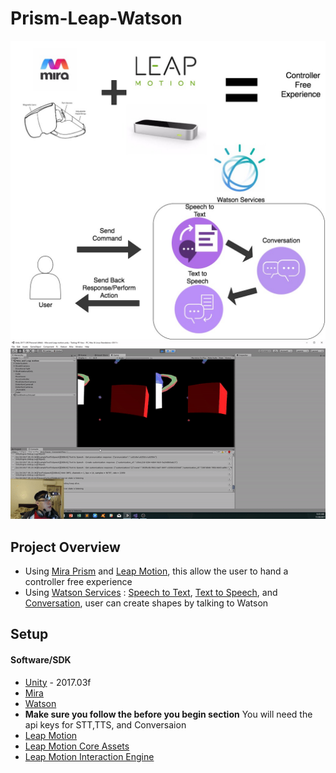 # Prism-Leap-Watson
![](Mira%20Prism%20Leap%20Motion%20Watson.jpg)
![](ezgif.com-video-to-gif.gif)

## Project Overview 
* Using [Mira Prism](https://www.mirareality.com/) and [Leap Motion](https://www.leapmotion.com/), this allow the user to hand a controller free experience
* Using [Watson Services](https://www.ibm.com/watson/products-services/) : [Speech to Text](https://www.ibm.com/watson/services/speech-to-text/), [Text to Speech](https://www.ibm.com/watson/services/text-to-speech/), 
and [Conversation](https://www.ibm.com/watson/services/conversation/), user can create shapes by talking to Watson

## Setup 
#### Software/SDK
* [Unity](https://store.unity.com/?_ga=2.174474786.1882622745.1511205620-1336275404.1503067450) - 2017.03f
* [Mira](https://www.mirareality.com/download)
* [Watson](https://github.com/watson-developer-cloud/unity-sdk)
* **Make sure you follow the before you begin section** You will need the api keys for STT,TTS, and Conversaion
* [Leap Motion](https://developer.leapmotion.com/get-started)
* [Leap Motion Core Assets](https://developer.leapmotion.com/unity/#116)
* [Leap Motion Interaction Engine](https://developer.leapmotion.com/unity/#116)
